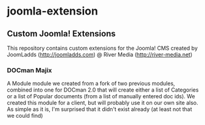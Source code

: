 # joomla-extension

## Custom Joomla! Extensions

This repository contains custom extensions for the Joomla! CMS created by JoomLadds (http://joomladds.com) @ River Media (http://river-media.net)

### DOCman Majix

A Module module we created from a fork of two previous modules, combined into one for DOCman 2.0 that will create either a list of Categories or a list of Popular documents (from a list of manually entered doc ids). We created this module for a client, but will probably use it on our own site also. As simple as it is, I'm surprised that it didn't exist already (at least not that we could find)

